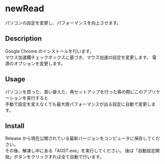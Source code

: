 # newRead  
パソコンの設定を変更し、パフォーマンスを向上させます。
  
## Description  
Google Chrome のインストールを行います。  
マウス加速欄チェックボックスに基づき、マウス加速の設定を変更します。
電源のオプションを変更します。  
  
## Usage  
パソコンを買った、買い替えた、再セットアップを行った等の際にこのアプリケーションを実行すると  
手動で設定を変えなくても最大限パフォーマンスが出る設定に自動で変更します。

## Install  
Release から現在公開されている最新バージョンをコンピュータに保存してください。  
その後、解凍し中にある「AGST.exe」を実行してください。
後は「自動設定開始」ボタンをクリックすれば全て自動で行います。